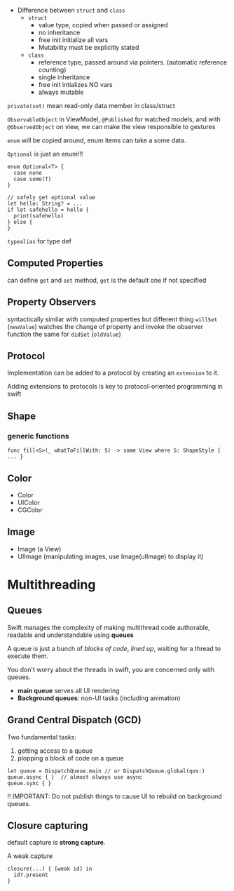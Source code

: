 - Difference between `struct` and `class`
  - `struct` 
    - value type, copied when passed or assigned
    - no inheritance
    - free init initialize all vars
    - Mutability must be explicitly stated 
  - `class` 
    - reference type, passed around via pointers. (automatic reference counting)
    - single inheritance
    - free init intializes NO vars
    - always mutable


`private(set)` mean read-only data member in class/struct


`ObservableObject` in ViewModel, `@Published` for watched models, and with `@ObservedObject` on view, we can make the view responsible to gestures


`enum` will be copied around, enum items can take a some data. 

`Optional` is just an enum!!!

```
enum Optional<T> {
  case none
  case some(T)
}
```

```
// safely get optional value
let hello: String? = ...
if let safehello = hello {
  print(safehello)
} else {
}
```

`typealias` for type def 


## Computed Properties
can define `get` and `set` method, `get` is the default one if not specified

## Property Observers
syntactically similar with computed properties but different thing
`willSet` (`newValue`) watches the change of property and invoke the observer function
the same for `didSet` (`oldValue`)


## Protocol
Implementation can be added to a protocol by creating an `extension` to it.

Adding extensions to protocols is key to protocol-oriented programming in swift


## Shape 

### generic functions
```
func fill<S>(_ whatToFillWith: S) -> some View where S: ShapeStyle { ... }
```

## Color

- Color
- UIColor
- CGColor

## Image

- Image (a View)
- UIImage (manipulating images, use Image(uIImage) to display it)



# Multithreading

## Queues
Swift manages the complexity of making multithread code authorable, readable and understandable using **queues**

A queue is just a bunch of _blocks of code_, _lined up_, waiting for a thread to execute them. 

You don't worry about the threads in swift, you are concerned only with queues. 

- **main queue** serves all UI rendering
- **Background queues**: non-UI tasks (including animation)

## Grand Central Dispatch (GCD)
Two fundamental tasks: 
1. getting access to a queue
2. plopping a block of code on a queue

```
let queue = DispatchQueue.main // or DispatchQueue.global(qos:)
queue.async { }  // almost always use async
queue.sync { }
```

!! IMPORTANT: Do not publish things to cause UI to rebuild on background queues.


## Closure capturing
default capture is **strong capture**. 

A weak capture 
```
closure(...) { [weak id] in 
  id?.present
}
```


